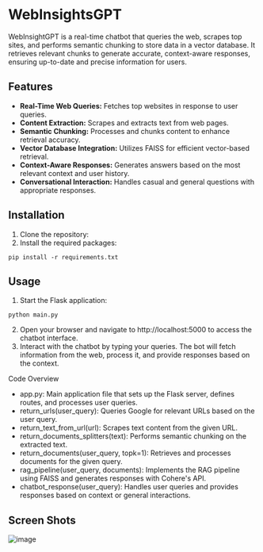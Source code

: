 # WebInsightsGPT
 WebInsightGPT is a real-time chatbot that queries the web, scrapes top sites, and performs semantic chunking to store data in a vector database. It retrieves relevant chunks to generate accurate, context-aware responses, ensuring up-to-date and precise information for users.

## Features

- **Real-Time Web Queries:** Fetches top websites in response to user queries.
- **Content Extraction:** Scrapes and extracts text from web pages.
- **Semantic Chunking:** Processes and chunks content to enhance retrieval accuracy.
- **Vector Database Integration:** Utilizes FAISS for efficient vector-based retrieval.
- **Context-Aware Responses:** Generates answers based on the most relevant context and user history.
- **Conversational Interaction:** Handles casual and general questions with appropriate responses.

## Installation
1. Clone the repository:
2. Install the required packages:
```
pip install -r requirements.txt
```

## Usage
1. Start the Flask application:
```
python main.py
```
2. Open your browser and navigate to http://localhost:5000 to access the chatbot interface.
3. Interact with the chatbot by typing your queries. The bot will fetch information from the web, process it, and provide responses based on the context.

Code Overview
- app.py: Main application file that sets up the Flask server, defines routes, and processes user queries.
- return_urls(user_query): Queries Google for relevant URLs based on the user query.
- return_text_from_url(url): Scrapes text content from the given URL.
- return_documents_splitters(text): Performs semantic chunking on the extracted text.
- return_documents(user_query, topk=1): Retrieves and processes documents for the given query.
- rag_pipeline(user_query, documents): Implements the RAG pipeline using FAISS and generates responses with Cohere's API.
- chatbot_response(user_query): Handles user queries and provides responses based on context or general interactions.

## Screen Shots
![image](https://github.com/user-attachments/assets/0996cec9-29ef-41dc-8d7b-b968c268e2ab)

